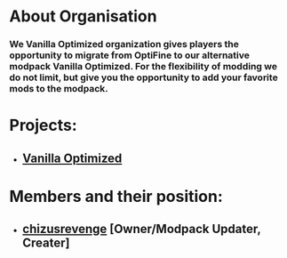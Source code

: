 # About Organisation

### **We Vanilla Optimized organization gives players the opportunity to migrate from OptiFine to our alternative modpack Vanilla Optimized. For the flexibility of modding we do not limit, but give you the opportunity to add your favorite mods to the modpack.**

# Projects:

- ## [Vanilla Optimized](https://github.com/Vanilla-Optimized/Vanilla-Optimized)

# Members and their position:

- ## [chizusrevenge](https://github.com/chizusrevenge) [Owner/Modpack Updater, Creater]
